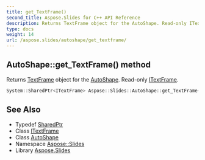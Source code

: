 ```yaml
---
title: get_TextFrame()
second_title: Aspose.Slides for C++ API Reference
description: Returns TextFrame object for the AutoShape. Read-only ITextFrame.
type: docs
weight: 14
url: /aspose.slides/autoshape/get_textframe/
---
```

## AutoShape::get_TextFrame() method


Returns [TextFrame](../../textframe/) object for the [AutoShape](../). Read-only [ITextFrame](../../itextframe/).

```cpp
System::SharedPtr<ITextFrame> Aspose::Slides::AutoShape::get_TextFrame() override
```

## See Also

* Typedef [SharedPtr](../../../system/sharedptr/)
* Class [ITextFrame](../../itextframe/)
* Class [AutoShape](../)
* Namespace [Aspose::Slides](../../)
* Library [Aspose.Slides](../../../)